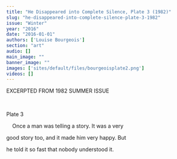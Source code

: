 ```yaml
---
title: "He Disappeared into Complete Silence, Plate 3 (1982)"
slug: "he-disappeared-into-complete-silence-plate-3-1982"
issue: "Winter"
year: "2016"
date: "2016-01-01"
authors: ['Louise Bourgeois']
section: "art"
audio: []
main_image: ""
banner_image: ""
images: ['sites/default/files/bourgeoisplate2.png']
videos: []
---
```

EXCERPTED FROM 1982 SUMMER ISSUE

  

 Plate 3

     Once a man was telling a story. It was a very

 good story too, and it made him very happy. But

 he told it so fast that nobody understood it. 

